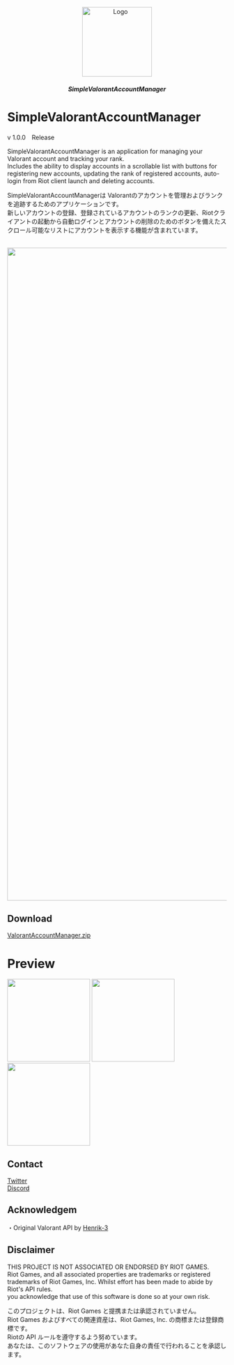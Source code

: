 <p align="center">
    <a href="s">
        <img src="https://github.com/injectxr/SimpleValorantAccountManager/assets/90289410/f50d1fd9-404f-4edf-872d-6b7a6be6bc58" alt="Logo" width="160" height="160">
    </a>
<h5 align="center"> SimpleValorantAccountManager</h5>

# SimpleValorantAccountManager

v 1.0.0　Release

SimpleValorantAccountManager is an application for managing your Valorant account and tracking your rank. <br>
Includes the ability to display accounts in a scrollable list with buttons for registering new accounts, updating the rank of registered accounts, auto-login from Riot client launch and deleting accounts. <br>

SimpleValorantAccountManagerは Valorantのアカウントを管理およびランクを追跡するためのアプリケーションです。 <br>
新しいアカウントの登録、登録されているアカウントのランクの更新、Riotクライアントの起動から自動ログインとアカウントの削除のためのボタンを備えたスクロール可能なリストにアカウントを表示する機能が含まれています。<br>
<br>
<div style="text-align: center;"><img src="(https://github.com/injectxr/SimpleValorantAccountManager/assets/90289410/87d33e85-8d78-4fb2-9b91-5fc1c7b1120c" width="1500"></div>

## **Download**
[ValorantAccountManager.zip](https://github.com/injectxr/SimpleValorantAccountManager/releases/tag/v1.0.0)
 
 
# **Preview**

<img src="https://github.com/injectxr/SimpleValorantAccountManager/assets/90289410/fe6b4799-ab50-4f4b-9e1c-6a989db1984a" width="190">
<img src="https://github.com/injectxr/SimpleValorantAccountManager/assets/90289410/a9a01d03-4dd3-441c-944c-4fdc9ecfe51d)" width="190">
<img src="https://github.com/injectxr/SimpleValorantAccountManager/assets/90289410/61664040-e79c-432d-bba2-6b1e813d9fdd" width="190">


</br>

## **Contact**
[Twitter](https://twitter.com/injectxr)<br>
[Discord](https://discord.gg/bqy2hdbhC5)
</br>

## **Acknowledgem**
・Original Valorant API by [Henrik-3](https://github.com/Henrik-3)
## **Disclaimer**

THIS PROJECT IS NOT ASSOCIATED OR ENDORSED BY RIOT GAMES. <br>
Riot Games, and all associated properties are trademarks or registered trademarks of Riot Games, Inc.
Whilst effort has been made to abide by Riot's API rules.<br>
you acknowledge that use of this software is done so at your own risk.

このプロジェクトは、Riot Games と提携または承認されていません。<br>
Riot Games およびすべての関連資産は、Riot Games, Inc. の商標または登録商標です。<br>
Riotの API ルールを遵守するよう努めています。<br>
あなたは、このソフトウェアの使用があなた自身の責任で行われることを承認します。

